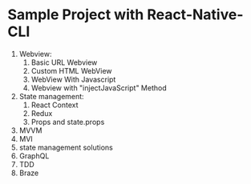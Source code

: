 # Sample Project with React-Native-CLI

1. Webview:
   1. Basic URL Webview
   2. Custom HTML WebView
   3. WebView With Javascript
   4. Webview with "injectJavaScript" Method
2. State management:
   1. React Context
   2. Redux
   3. Props and state.props
3. MVVM
4. MVI
5. state management solutions
6. GraphQL
7. TDD
8.  Braze
